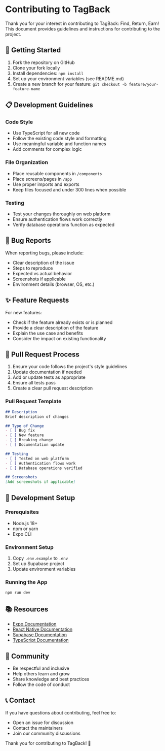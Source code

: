 # Contributing to TagBack

Thank you for your interest in contributing to TagBack: Find, Return, Earn! This document provides guidelines and instructions for contributing to the project.

## 🚀 Getting Started

1. Fork the repository on GitHub
2. Clone your fork locally
3. Install dependencies: `npm install`
4. Set up your environment variables (see README.md)
5. Create a new branch for your feature: `git checkout -b feature/your-feature-name`

## 📋 Development Guidelines

### Code Style

- Use TypeScript for all new code
- Follow the existing code style and formatting
- Use meaningful variable and function names
- Add comments for complex logic

### File Organization

- Place reusable components in `/components`
- Place screens/pages in `/app`
- Use proper imports and exports
- Keep files focused and under 300 lines when possible

### Testing

- Test your changes thoroughly on web platform
- Ensure authentication flows work correctly
- Verify database operations function as expected

## 🐛 Bug Reports

When reporting bugs, please include:

- Clear description of the issue
- Steps to reproduce
- Expected vs actual behavior
- Screenshots if applicable
- Environment details (browser, OS, etc.)

## ✨ Feature Requests

For new features:

- Check if the feature already exists or is planned
- Provide a clear description of the feature
- Explain the use case and benefits
- Consider the impact on existing functionality

## 📝 Pull Request Process

1. Ensure your code follows the project's style guidelines
2. Update documentation if needed
3. Add or update tests as appropriate
4. Ensure all tests pass
5. Create a clear pull request description

### Pull Request Template

```markdown
## Description
Brief description of changes

## Type of Change
- [ ] Bug fix
- [ ] New feature
- [ ] Breaking change
- [ ] Documentation update

## Testing
- [ ] Tested on web platform
- [ ] Authentication flows work
- [ ] Database operations verified

## Screenshots
[Add screenshots if applicable]
```

## 🔧 Development Setup

### Prerequisites
- Node.js 18+
- npm or yarn
- Expo CLI

### Environment Setup
1. Copy `.env.example` to `.env`
2. Set up Supabase project
3. Update environment variables

### Running the App
```bash
npm run dev
```

## 📚 Resources

- [Expo Documentation](https://docs.expo.dev/)
- [React Native Documentation](https://reactnative.dev/)
- [Supabase Documentation](https://supabase.com/docs)
- [TypeScript Documentation](https://www.typescriptlang.org/docs/)

## 🤝 Community

- Be respectful and inclusive
- Help others learn and grow
- Share knowledge and best practices
- Follow the code of conduct

## 📞 Contact

If you have questions about contributing, feel free to:
- Open an issue for discussion
- Contact the maintainers
- Join our community discussions

Thank you for contributing to TagBack! 🎉